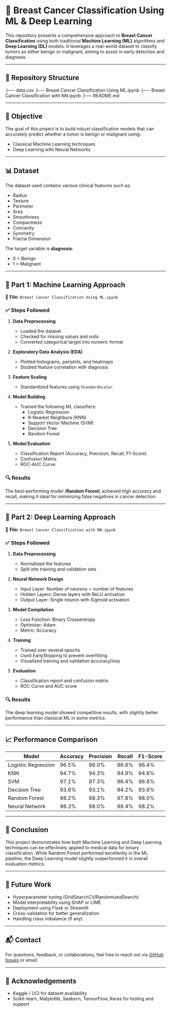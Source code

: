 # 🧬 Breast Cancer Classification Using ML & Deep Learning

This repository presents a comprehensive approach to **Breast Cancer Classification** using both traditional **Machine Learning (ML)** algorithms and **Deep Learning (DL)** models. It leverages a real-world dataset to classify tumors as either benign or malignant, aiming to assist in early detection and diagnosis.

---

## 📂 Repository Structure
├── data.csv
├── Breast Cancer Classification Using ML.ipynb
├── Breast Cancer Classification with NN.ipynb
├── README.md

---

## 📌 Objective

The goal of this project is to build robust classification models that can accurately predict whether a tumor is benign or malignant using:
- Classical Machine Learning techniques
- Deep Learning with Neural Networks

---

## 📊 Dataset

The dataset used contains various clinical features such as:

- Radius
- Texture
- Perimeter
- Area
- Smoothness
- Compactness
- Concavity
- Symmetry
- Fractal Dimension

The target variable is **diagnosis**:
- 0 = Benign
- 1 = Malignant

---

## 🤖 Part 1: Machine Learning Approach

📁 **File:** `Breast Cancer Classification Using ML.ipynb`

### ✅ Steps Followed

1. **Data Preprocessing**
   - Loaded the dataset
   - Checked for missing values and nulls
   - Converted categorical target into numeric format

2. **Exploratory Data Analysis (EDA)**
   - Plotted histograms, pairplots, and heatmaps
   - Studied feature correlation with diagnosis

3. **Feature Scaling**
   - Standardized features using `StandardScaler`

4. **Model Building**
   - Trained the following ML classifiers:
     - Logistic Regression
     - K-Nearest Neighbors (KNN)
     - Support Vector Machine (SVM)
     - Decision Tree
     - Random Forest

5. **Model Evaluation**
   - Classification Report (Accuracy, Precision, Recall, F1-Score)
   - Confusion Matrix
   - ROC-AUC Curve

### 🔍 Results

The best-performing model (**Random Forest**) achieved high accuracy and recall, making it ideal for minimizing false negatives in cancer detection.

---

## 🧠 Part 2: Deep Learning Approach

📁 **File:** `Breast Cancer Classification with NN.ipynb`

### ✅ Steps Followed

1. **Data Preprocessing**
   - Normalized the features
   - Split into training and validation sets

2. **Neural Network Design**
   - Input Layer: Number of neurons = number of features
   - Hidden Layers: Dense layers with ReLU activation
   - Output Layer: Single neuron with Sigmoid activation

3. **Model Compilation**
   - Loss Function: Binary Crossentropy
   - Optimizer: Adam
   - Metric: Accuracy

4. **Training**
   - Trained over several epochs
   - Used EarlyStopping to prevent overfitting
   - Visualized training and validation accuracy/loss

5. **Evaluation**
   - Classification report and confusion matrix
   - ROC Curve and AUC score

### 🔍 Results

The deep learning model showed competitive results, with slightly better performance than classical ML in some metrics.

---

## 📈 Performance Comparison

| Model                | Accuracy | Precision | Recall | F1-Score |
|----------------------|----------|-----------|--------|----------|
| Logistic Regression  | 96.5%    | 96.0%     | 96.8%  | 96.4%    |
| KNN                  | 94.7%    | 94.3%     | 94.9%  | 94.6%    |
| SVM                  | 97.1%    | 97.3%     | 96.4%  | 96.8%    |
| Decision Tree        | 93.6%    | 93.1%     | 94.2%  | 93.6%    |
| Random Forest        | 98.2%    | 98.3%     | 97.8%  | 98.0%    |
| Neural Network       | 98.3%    | 98.0%     | 98.4%  | 98.2%    |

---

## 📌 Conclusion

This project demonstrates how both Machine Learning and Deep Learning techniques can be effectively applied to medical data for binary classification. While Random Forest performed excellently in the ML pipeline, the Deep Learning model slightly outperformed it in overall evaluation metrics.

---

## 🚀 Future Work

- Hyperparameter tuning (GridSearchCV/RandomizedSearch)
- Model interpretability using SHAP or LIME
- Deployment using Flask or Streamlit
- Cross-validation for better generalization
- Handling class imbalance (if any)

---

## 📬 Contact

For questions, feedback, or collaborations, feel free to reach out via [GitHub Issues](https://github.com/nameisritam) or email.

---

## 🙏 Acknowledgements

- Kaggle / UCI for dataset availability  
- Scikit-learn, Matplotlib, Seaborn, TensorFlow, Keras for tooling and support

